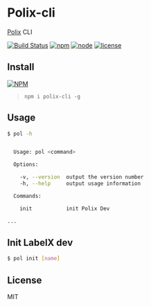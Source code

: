 # Polix-cli
[Polix](https://github.com/zhoumingque/polixjs/polix) CLI

[![Build Status](https://travis-ci.org/zhoumingque/polix-cli.svg?branch=master)](https://travis-ci.org/zhoumingque/polix-cli)
[![npm](https://img.shields.io/npm/v/npm.svg)](https://www.npmjs.com/package/polix-cli)
[![node](https://img.shields.io/badge/node-%3E%3D8-green.svg)](https://www.npmjs.com/package/polix-cli)
[![license](https://img.shields.io/github/license/mashape/apistatus.svg)](https://www.npmjs.com/package/polix-cli)

## Install
[![NPM](https://nodei.co/npm/polix-cli.png?compact=true)](https://nodei.co/npm/polix-cli/)
> `npm i polix-cli -g`

## Usage

```bash
$ pol -h


  Usage: pol <command>

  Options:

    -v, --version  output the version number
    -h, --help     output usage information

  Commands:

    init           init Polix Dev

...
```

## Init LabelX dev

```bash
$ pol init [name]
```

## License

MIT
